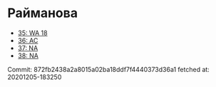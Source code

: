 # Райманова
- [35: WA 18](35.md)
- [36: AC](36.md)
- [37: NA](37.md)
- [38: NA](38.md)

Commit: 872fb2438a2a8015a02ba18ddf7f4440373d36a1
 fetched at: 20201205-183250
